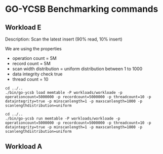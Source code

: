 # GO-YCSB Benchmarking commands

## Workload E 
Description: Scan the latest insert (90% read, 10% insert)

We are using the properties
- operation count = 5M
- record count = 5M
- scan width distribution = uniform distribution between 1 to 1000
- data integrity check true
- thread count = 10

```shell
cd ../..
./bin/go-ycsb load memtable -P workloads/workloade -p operationcount=5000000 -p recordcount=5000000 -p threadcount=10 -p dataintegrity=true -p minscanlength=1 -p maxscanlength=1000 -p scanlengthdistribution=uniform
```

```shell
cd ../..
./bin/go-ycsb run memtable -P workloads/workloade -p operationcount=5000000 -p recordcount=5000000 -p threadcount=10 -p dataintegrity=true -p minscanlength=1 -p maxscanlength=1000 -p scanlengthdistribution=uniform
```

## Workload A